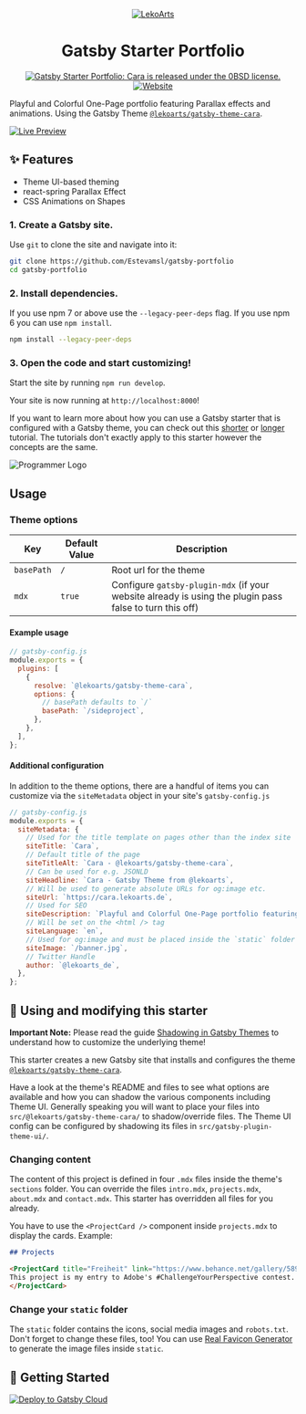 <p align="center">
  <a href="https://cara.lekoarts.de">
    <img alt="LekoArts" src="https://img.lekoarts.de/gatsby/gatsby-site-illustration.png" />
  </a>
</p>
<h1 align="center">
  Gatsby Starter Portfolio
</h1>

<p align="center">
  <a href="https://github.com/LekoArts/gatsby-starter-portfolio-cara/blob/master/LICENSE">
    <img src="https://img.shields.io/badge/license-0BSD-blue.svg" alt="Gatsby Starter Portfolio: Cara is released under the 0BSD license." />
  </a>
  <a href="https://estevam.gatsbyjs.io/">
    <img alt="Website" src="https://img.shields.io/badge/-website-blue">
  </a>
</p>

Playful and Colorful One-Page portfolio featuring Parallax effects and animations. Using the Gatsby Theme [`@lekoarts/gatsby-theme-cara`](https://github.com/LekoArts/gatsby-themes/tree/main/themes/gatsby-theme-cara).

[![Live Preview](https://img.lekoarts.de/gatsby/preview.svg)](https://estevam.gatsbyjs.io/)

<!-- Also be sure to check out other [Free & Open Source Gatsby Themes](https://themes.lekoarts.de) and my [Personal Website](https://www.lekoarts.de?utm_source=cara&utm_medium=Starter). -->

## ✨ Features

- Theme UI-based theming
- react-spring Parallax Effect
- CSS Animations on Shapes

### 1. **Create a Gatsby site.**

Use `git` to clone the site and navigate into it:

```sh
git clone https://github.com/Estevamsl/gatsby-portfolio
cd gatsby-portfolio
```

### 2. **Install dependencies.**

If you use npm 7 or above use the `--legacy-peer-deps` flag. If you use npm 6 you can use `npm install`.

```sh
npm install --legacy-peer-deps
```

### 3. **Open the code and start customizing!**

Start the site by running `npm run develop`.

Your site is now running at `http://localhost:8000`!

If you want to learn more about how you can use a Gatsby starter that is configured with a Gatsby theme, you can check out this [shorter](https://www.gatsbyjs.com/docs/how-to/plugins-and-themes/using-a-gatsby-theme/) or [longer](https://www.gatsbyjs.com/tutorial/using-a-theme/) tutorial. The tutorials don't exactly apply to this starter however the concepts are the same.

![Programmer Logo](video/gatsbyVideo.gif)

## Usage

### Theme options

| Key        | Default Value | Description                                                                                             |
| ---------- | ------------- | ------------------------------------------------------------------------------------------------------- |
| `basePath` | `/`           | Root url for the theme                                                                                  |
| `mdx`      | `true`        | Configure `gatsby-plugin-mdx` (if your website already is using the plugin pass false to turn this off) |

#### Example usage

```js
// gatsby-config.js
module.exports = {
  plugins: [
    {
      resolve: `@lekoarts/gatsby-theme-cara`,
      options: {
        // basePath defaults to `/`
        basePath: `/sideproject`,
      },
    },
  ],
};
```

#### Additional configuration

In addition to the theme options, there are a handful of items you can customize via the `siteMetadata` object in your site's `gatsby-config.js`

```js
// gatsby-config.js
module.exports = {
  siteMetadata: {
    // Used for the title template on pages other than the index site
    siteTitle: `Cara`,
    // Default title of the page
    siteTitleAlt: `Cara - @lekoarts/gatsby-theme-cara`,
    // Can be used for e.g. JSONLD
    siteHeadline: `Cara - Gatsby Theme from @lekoarts`,
    // Will be used to generate absolute URLs for og:image etc.
    siteUrl: `https://cara.lekoarts.de`,
    // Used for SEO
    siteDescription: `Playful and Colorful One-Page portfolio featuring Parallax effects and animations`,
    // Will be set on the <html /> tag
    siteLanguage: `en`,
    // Used for og:image and must be placed inside the `static` folder
    siteImage: `/banner.jpg`,
    // Twitter Handle
    author: `@lekoarts_de`,
  },
};
```

## 📝 Using and modifying this starter

**Important Note:** Please read the guide [Shadowing in Gatsby Themes](https://www.gatsbyjs.com/docs/how-to/plugins-and-themes/shadowing/) to understand how to customize the underlying theme!

This starter creates a new Gatsby site that installs and configures the theme [`@lekoarts/gatsby-theme-cara`](https://github.com/LekoArts/gatsby-themes/tree/main/themes/gatsby-theme-cara).

Have a look at the theme's README and files to see what options are available and how you can shadow the various components including Theme UI. Generally speaking you will want to place your files into `src/@lekoarts/gatsby-theme-cara/` to shadow/override files. The Theme UI config can be configured by shadowing its files in `src/gatsby-plugin-theme-ui/`.

### Changing content

The content of this project is defined in four `.mdx` files inside the theme's `sections` folder. You can override the files `intro.mdx`, `projects.mdx`, `about.mdx` and `contact.mdx`. This starter has overridden all files for you already.

You have to use the `<ProjectCard />` component inside `projects.mdx` to display the cards. Example:

```md
## Projects

<ProjectCard title="Freiheit" link="https://www.behance.net/gallery/58937147/Freiheit" bg="linear-gradient(to right, #D4145A 0%, #FBB03B 100%)">
This project is my entry to Adobe's #ChallengeYourPerspective contest.
</ProjectCard>
```

### Change your `static` folder

The `static` folder contains the icons, social media images and `robots.txt`. Don't forget to change these files, too! You can use [Real Favicon Generator](https://realfavicongenerator.net/) to generate the image files inside `static`.

## 🚀 Getting Started

[<img src="https://www.gatsbyjs.com/deploynow.svg" alt="Deploy to Gatsby Cloud">](https://www.gatsbyjs.com/dashboard/deploynow?url=https://github.com/LekoArts/gatsby-starter-portfolio-cara)

